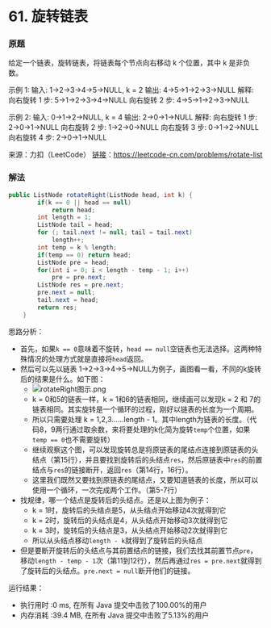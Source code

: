 # 61. 旋转链表

### 原题
给定一个链表，旋转链表，将链表每个节点向右移动 k 个位置，其中 k 是非负数。

示例 1:
输入: 1->2->3->4->5->NULL, k = 2
输出: 4->5->1->2->3->NULL
解释:
向右旋转 1 步: 5->1->2->3->4->NULL
向右旋转 2 步: 4->5->1->2->3->NULL

示例 2:
输入: 0->1->2->NULL, k = 4
输出: 2->0->1->NULL
解释:
向右旋转 1 步: 2->0->1->NULL
向右旋转 2 步: 1->2->0->NULL
向右旋转 3 步: 0->1->2->NULL
向右旋转 4 步: 2->0->1->NULL

来源：力扣（LeetCode）
[链接](https://leetcode-cn.com/problems/rotate-list)：https://leetcode-cn.com/problems/rotate-list

### 解法

```java
public ListNode rotateRight(ListNode head, int k) {
        if(k == 0 || head == null)
            return head;
        int length = 1;
        ListNode tail = head;
        for (; tail.next != null; tail = tail.next)
            length++;
        int temp = k % length;
        if(temp == 0) return head;
        ListNode pre = head;
        for(int i = 0; i < length - temp - 1; i++)
            pre = pre.next;
        ListNode res = pre.next;
        pre.next = null;
        tail.next = head;
        return res;
    }
```

思路分析：

* 首先，如果`k == 0`意味着不旋转，`head == null`空链表也无法选择。这两种特殊情况的处理方式就是直接将`head`返回。
* 然后可以先以链表 1->2->3->4->5->NULL为例子，画图看一看，不同的k旋转后的结果是什么。如下图：
    * ![rotateRight图示.png](https://github.com/ustcyyw/yyw_algorithm/blob/master/medium/LinkedList/rotateRight%E5%9B%BE%E7%A4%BA.png?raw=true)
    * k = 0和5的链表一样，k = 1和6的链表相同，继续画可以发现k = 2 和 7的链表相同。其实旋转是一个循环的过程，刚好以链表的长度为一个周期。
    * 所以只需要处理 k = 1,2,3……length - 1。其中length为链表的长度。（代码8，9两行通过取余数，来将要处理的k化简为旋转`temp`个位置，如果`temp == 0`也不需要旋转）
    * 继续观察这个图，可以发现旋转总是将原链表的尾结点连接到原链表的头结点（第15行），并且要找到旋转后的头结点`res`，然后原链表中`res`的前置结点与`res`的链接断开，返回`res`（第14行，16行）。
    * 这里我们既然又要找到原链表的尾结点，又要知道链表的长度，所以可以使用一个循环，一次完成两个工作。（第5-7行）
* 找规律，哪一个结点是旋转后的头结点。还是以上图为例子：
    * k = 1时，旋转后的头结点是5，从头结点开始移动4次就得到它
    * k = 2时，旋转后的头结点是4，从头结点开始移动3次就得到它
    * k = 3时，旋转后的头结点是3，从头结点开始移动2次就得到它
    * 所以从头结点移动`length - k`就得到了旋转后的头结点
* 但是要断开旋转后的头结点与其前置结点的链接，我们去找其前置节点`pre`，移动`length - temp - 1`次（第11到12行），然后再通过`res = pre.next`就得到了旋转后的头结点。`pre.next = null`断开他们的链接。

运行结果：
* 执行用时 :0 ms, 在所有 Java 提交中击败了100.00%的用户
* 内存消耗 :39.4 MB, 在所有 Java 提交中击败了5.13%的用户